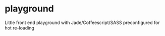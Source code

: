 playground
==========

Little front end playground with Jade/Coffeescript/SASS preconfigured for hot re-loading
